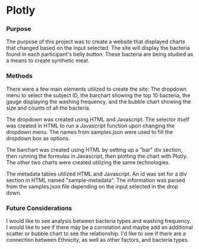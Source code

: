# Plotly

### Purpose

The purpose of this project was to create a website that displayed charts that
changed based on the input selected. The site will display the bacteria found
in each participant's belly button. These bacteria are being studied as a
means to create synthetic meat.


### Methods

There were a few main elements utilized to create the site: The dropdown menu
to select the subject ID, the barchart showing the top 10 bacteria, the gauge
displaying the washing frequency, and the bubble chart showing the size and
counts of all the bacteria.

The dropdown was created using HTML and Javascript. The selector itself was
created in HTML to run a Javascript function upon changing the dropdown menu. The names from
samples.json were used to fill the dropdown box as options.

The barchart was created using HTML by setting up a "bar" div section, then
running the formulas in Javascript, then plotting the chart with Plotly. The
other two charts were created utilizing the same technologies.

The metadata tables utilized HTML and Javascript. An id was set for a div
section in HTML named "sample-metadata". The information was parsed from the
samples.json file depending on the input selected in the drop down.

### Future Considerations

I would like to see analysis between bacteria types and washing frequency. I
would like to see if there may be a correlation and maybe add an additional
scatter or bubble chart to see the relationship. I'd like to see if there are
a connection between Ethnicity, as well as other factors,  and bacteria
types.
